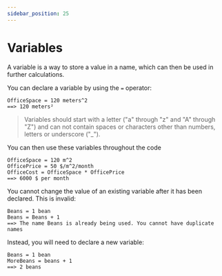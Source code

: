 ```yaml
---
sidebar_position: 25
---
```


# Variables

A variable is a way to store a value in a name, which can then be used in further calculations.

You can declare a variable by using the `=` operator:

```deci live
OfficeSpace = 120 meters^2
==> 120 meters²
```

> Variables should start with a letter ("a" through "z" and "A" through "Z") and can not contain spaces or characters other than numbers, letters or underscore ("\_").

You can then use these variables throughout the code

```deci live
OfficeSpace = 120 m^2
OfficePrice = 50 $/m^2/month
OfficeCost = OfficeSpace * OfficePrice
==> 6000 $ per month
```

You cannot change the value of an existing variable after it has been declared. This is invalid:

```deci live
Beans = 1 bean
Beans = Beans + 1
==> The name Beans is already being used. You cannot have duplicate names
```

Instead, you will need to declare a new variable:

```deci live
Beans = 1 bean
MoreBeans = beans + 1
==> 2 beans
```
